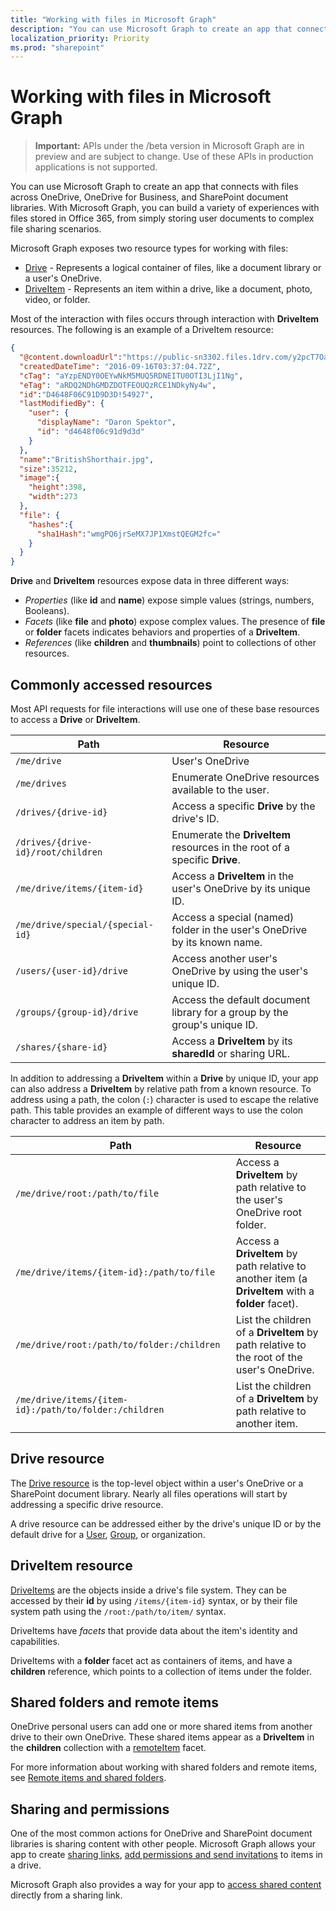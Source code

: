 ```yaml
---
title: "Working with files in Microsoft Graph"
description: "You can use Microsoft Graph to create an app that connects with files across OneDrive, OneDrive for Business, and SharePoint document libraries. With Microsoft Graph, you can build a variety of experiences with files stored in Office 365, from simply storing user documents to complex file sharing scenarios."
localization_priority: Priority
ms.prod: "sharepoint"
---
```


# Working with files in Microsoft Graph

> **Important:** APIs under the /beta version in Microsoft Graph are in preview and are subject to change. Use of these APIs in production applications is not supported.

You can use Microsoft Graph to create an app that connects with files across OneDrive, OneDrive for Business, and SharePoint document libraries. With Microsoft Graph, you can build a variety of experiences with files stored in Office 365, from simply storing user documents to complex file sharing scenarios.

Microsoft Graph exposes two resource types for working with files:

* [Drive](drive.md) - Represents a logical container of files, like a document library or a user's OneDrive.
* [DriveItem](driveitem.md) - Represents an item within a drive, like a document, photo, video, or folder.

Most of the interaction with files occurs through interaction with **DriveItem** resources. The following is an example of a DriveItem resource:

```json
{
  "@content.downloadUrl":"https://public-sn3302.files.1drv.com/y2pcT7OaUEExF7EHOlpTjCE55mIUoiX7H3sx1ff6I-nP35XUTBqZlnkh9FJhWb_pf9sZ7LEpEchvDznIbQig0hWBeidpwFkOqSKCwQylisarN6T0ecAeMvantizBUzM2PA1",
  "createdDateTime": "2016-09-16T03:37:04.72Z",
  "cTag": "aYzpENDY0OEYwNkM5MUQ5RDNEITU0OTI3LjI1Ng",
  "eTag": "aRDQ2NDhGMDZDOTFEOUQzRCE1NDkyNy4w",
  "id":"D4648F06C91D9D3D!54927",
  "lastModifiedBy": {
    "user": {
      "displayName": "Daron Spektor",
      "id": "d4648f06c91d9d3d"
    }
  },
  "name":"BritishShorthair.jpg",
  "size":35212,
  "image":{
    "height":398,
    "width":273
  },
  "file": {
    "hashes":{
      "sha1Hash":"wmgPQ6jrSeMX7JP1XmstQEGM2fc="
    }
  }
}
```

**Drive** and **DriveItem** resources expose data in three different ways:

* _Properties_ (like **id** and **name**) expose simple values (strings, numbers, Booleans).
* _Facets_ (like **file** and **photo**) expose complex values. The presence of **file** or **folder** facets indicates behaviors and properties of a **DriveItem**.
* _References_ (like **children** and **thumbnails**) point to collections of other resources.

## Commonly accessed resources

Most API requests for file interactions will use one of these base resources to access a **Drive** or **DriveItem**.

| Path    | Resource    |
|---------|-------------|
| `/me/drive` | User's OneDrive |
| `/me/drives` | Enumerate OneDrive resources available to the user. |
| `/drives/{drive-id}` | Access a specific **Drive** by the drive's ID. |
| `/drives/{drive-id}/root/children` | Enumerate the **DriveItem** resources in the root of a specific **Drive**. |
| `/me/drive/items/{item-id}` | Access a **DriveItem** in the user's OneDrive by its unique ID. |
| `/me/drive/special/{special-id}` | Access a special (named) folder in the user's OneDrive by its known name. |
| `/users/{user-id}/drive` | Access another user's OneDrive by using the user's unique ID. |
| `/groups/{group-id}/drive` | Access the default document library for a group by the group's unique ID. |
| `/shares/{share-id}` | Access a **DriveItem** by its **sharedId** or sharing URL. |

In addition to addressing a **DriveItem** within a **Drive** by unique ID, your app can also address a **DriveItem** by relative path from a known resource.
To address using a path, the colon (`:`) character is used to escape the relative path.
This table provides an example of different ways to use the colon character to address an item by path.

| Path | Resource |
|---|---|
| `/me/drive/root:/path/to/file` | Access a **DriveItem** by path relative to the user's OneDrive root folder. |
| `/me/drive/items/{item-id}:/path/to/file` | Access a **DriveItem** by path relative to another item (a **DriveItem** with a **folder** facet). |
| `/me/drive/root:/path/to/folder:/children` | List the children of a **DriveItem** by path relative to the root of the user's OneDrive. |
| `/me/drive/items/{item-id}:/path/to/folder:/children` | List the children of a **DriveItem** by path relative to another item. |

## Drive resource

The [Drive resource](drive.md) is the top-level object within a user's OneDrive or a SharePoint document library.
Nearly all files operations will start by addressing a specific drive resource.

A drive resource can be addressed either by the drive's unique ID or by the default drive for a [User](user.md), [Group](group.md), or organization. 

## DriveItem resource

[DriveItems](driveitem.md) are the objects inside a drive's file system.
They can be accessed by their **id** by using `/items/{item-id}` syntax, or by their file system path using the `/root:/path/to/item/` syntax.

DriveItems have _facets_ that provide data about the item's identity and capabilities.

DriveItems with a **folder** facet act as containers of items, and have a **children** reference, which points to a collection of items under the folder.

## Shared folders and remote items

OneDrive personal users can add one or more shared items from another drive to their own OneDrive.
These shared items appear as a **DriveItem** in the **children** collection with a [remoteItem](remoteitem.md) facet.

For more information about working with shared folders and remote items, see [Remote items and shared folders](remoteitem.md).   

## Sharing and permissions

One of the most common actions for OneDrive and SharePoint document libraries is sharing content with other people.
Microsoft Graph allows your app to create [sharing links](../api/driveitem-createlink.md), [add permissions and send invitations](../api/driveitem-invite.md) to items in a drive.

Microsoft Graph also provides a way for your app to [access shared content](../api/shares-get.md) directly from a sharing link.

 
